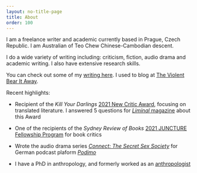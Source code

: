 ```yaml
---
layout: no-title-page
title: About
order: 100
---
```


I am a freelance writer and academic currently based in Prague, Czech Republic. I am Australian of Teo Chew Chinese-Cambodian descent.

I do a wide variety of writing including: criticism, fiction, audio drama and academic writing. I also have extensive research skills. 

You can check out some of my [writing here](writings). I used to blog at [The Violent Bear It Away](https://theviolentbearitaway1.wordpress.com).

Recent highlights:

- Recipient of the _Kill Your Darlings_ [2021 New Critic Award](https://www.killyourdarlings.com.au/2020/12/announcing-kyds-2021-new-critic-may-ngo/), focusing on translated literature. I answered 5 questions for [_Liminal_ magazine](https://www.liminalmag.com/5-questions/may-ngo) about this Award

- One of the recipients of the _Sydney Review of Books_ [2021 JUNCTURE Fellowship Program](https://sydneyreviewofbooks.com/juncture2021/) for book critics

- Wrote the audio drama series [_Connect: The Secret Sex Society_](https://podimo.com/de/shows/974c9b3f-b10e-469c-8689-0a8ab487e128)
 for German podcast plaform [_Podimo_](https://podimo.com/en)

- I have a PhD in anthropology, and formerly worked as an [anthropologist](http://www.orient.cas.cz/kontakty/pracovnici/ngo.html)






